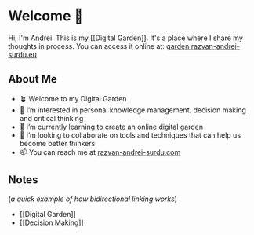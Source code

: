 # Welcome 👋

Hi, I'm Andrei. This is my [[Digital Garden]]. It's a place where I share my thoughts in process. You can access it online at: [garden.razvan-andrei-surdu.eu](https://garden.razvan-andrei-surdu.eu)

## About Me
- 🪴 Welcome to my Digital Garden
- 👀 I’m interested in personal knowledge management, decision making and critical thinking
- 🌱 I’m currently learning to create an online digital garden
- 💞️ I’m looking to collaborate on tools and techniques that can help us become better thinkers
- 📫 You can reach me at [razvan-andrei-surdu.com](https://razvan-andrei-surdu.com)

## Notes
(*a quick example of how bidirectional linking works*)

- [[Digital Garden]]
- [[Decision Making]]